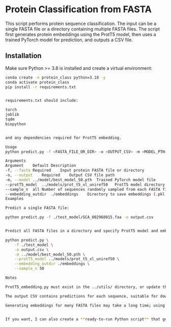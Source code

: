 # Protein Classification from FASTA

This script performs protein sequence classification. The input can be a single FASTA file or a directory containing multiple FASTA files. The script first generates protein embeddings using the ProtT5 model, then uses a trained PyTorch model for prediction, and outputs a CSV file.

## Installation

Make sure Python >= 3.8 is installed and create a virtual environment:

```bash
conda create -n protein_class python=3.10 -y
conda activate protein_class
pip install -r requirements.txt


requirements.txt should include:

torch
joblib
tqdm
biopython


and any dependencies required for ProtT5 embedding.

Usage
python predict.py -f <FASTA_FILE_OR_DIR> -o <OUTPUT_CSV> -m <MODEL_PTH> --protT5_model <PROTT5_MODEL_DIR> --embedding_outdir <EMBEDDING_DIR> --sample_n <N>

Arguments
Argument	Default	Description
-f, --fasta	Required	Input protein FASTA file or directory
-o, --output	Required	Output CSV file path
-m, --model	../model/best_model_50.pth	Trained PyTorch model file
--protT5_model	../models/prot_t5_xl_uniref50	ProtT5 model directory used for embedding generation
--sample_n	all	Number of sequences randomly sampled from each FASTA file; default is all
--embedding_outdir	./embeddings	Directory to save embeddings (.pkl files)
Examples

Predict a single FASTA file:

python predict.py -f ./test_model/GCA_002968015.faa -o output.csv


Predict all FASTA files in a directory and specify ProtT5 model and embedding output directory:

python predict.py \
    -f ./test_model \
    -o output.csv \
    -m ../model/best_model_50.pth \
    --protT5_model ../models/prot_t5_xl_uniref50 \
    --embedding_outdir ./embeddings \
    --sample_n 50

Notes

ProtT5_embedding.py must exist in the ../utils/ directory, or update the path in embedding_protein accordingly.

The output CSV contains predictions for each sequence, suitable for downstream analysis.

Generating embeddings for many FASTA files may take a long time; using GPU acceleration for ProtT5 is recommended.


If you want, I can also create a **ready-to-run Python script** that generates embeddings and runs predictions in one step, so users don’t need to manually manage `.pkl` files.  

